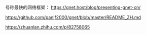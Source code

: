 号称最快的网络框架： https://gnet.host/blog/presenting-gnet-cn/

https://github.com/panjf2000/gnet/blob/master/README_ZH.md

https://zhuanlan.zhihu.com/p/82758065
